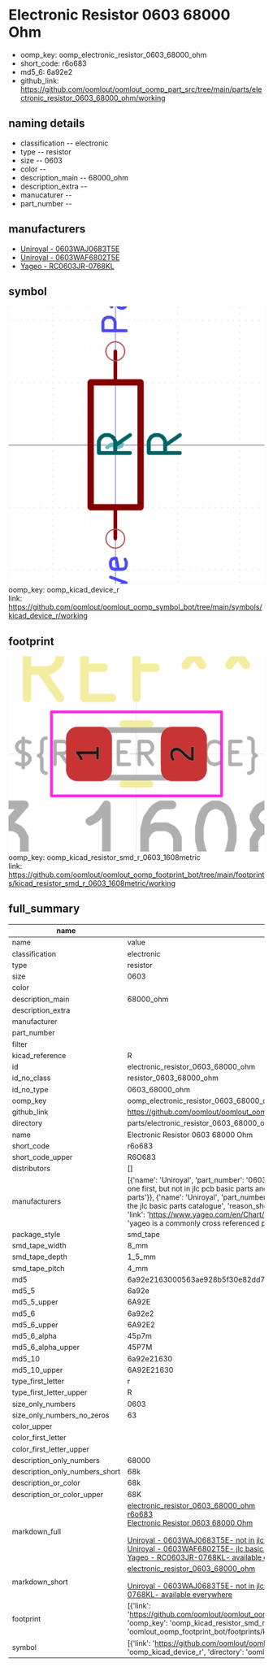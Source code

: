 # Electronic Resistor 0603 68000 Ohm

  
* oomp_key: oomp_electronic_resistor_0603_68000_ohm 
* short_code: r6o683
* md5_6: 6a92e2  
* github_link: https://github.com/oomlout/oomlout_oomp_part_src/tree/main/parts/electronic_resistor_0603_68000_ohm/working  
## naming details
* classification -- electronic
* type -- resistor
* size -- 0603
* color -- 
* description_main -- 68000_ohm
* description_extra -- 
* manucaturer -- 
* part_number -- 


## manufacturers
* [Uniroyal - 0603WAJ0683T5E]()  
* [Uniroyal - 0603WAF6802T5E]()  
* [Yageo - RC0603JR-0768KL](https://www.yageo.com/en/Chart/Download/pdf/RC0603JR-0768KL)  

## symbol

![](symbol/0/working/working_600.png)  
oomp_key: oomp_kicad_device_r  
link: https://github.com/oomlout/oomlout_oomp_symbol_bot/tree/main/symbols/kicad_device_r/working  

## footprint

![](footprint/0/working/working_600.png)  
oomp_key: oomp_kicad_resistor_smd_r_0603_1608metric  
link: https://github.com/oomlout/oomlout_oomp_footprint_bot/tree/main/footprints/kicad_resistor_smd_r_0603_1608metric/working  

## full_summary
| name | value | 
| --- | --- | 
| name | value | 
| classification | electronic | 
| type | resistor | 
| size | 0603 | 
| color |  | 
| description_main | 68000_ohm | 
| description_extra |  | 
| manufacturer |  | 
| part_number |  | 
| filter |  | 
| kicad_reference | R | 
| id | electronic_resistor_0603_68000_ohm | 
| id_no_class | resistor_0603_68000_ohm | 
| id_no_type | 0603_68000_ohm | 
| oomp_key | oomp_electronic_resistor_0603_68000_ohm | 
| github_link | https://github.com/oomlout/oomlout_oomp_part_src/tree/main/parts/electronic_resistor_0603_68000_ohm/working | 
| directory | parts/electronic_resistor_0603_68000_ohm | 
| name | Electronic Resistor 0603 68000 Ohm | 
| short_code | r6o683 | 
| short_code_upper | R6O683 | 
| distributors | [] | 
| manufacturers | [{'name': 'Uniroyal', 'part_number': '0603WAJ0683T5E', 'link': '', 'id': 'manufacturer_uniroyal', 'note': {'reason': 'did this one first, but not in jlc pcb basic parts and 1 percent are and they are the same price', 'reason_short': 'not in jlc basic parts'}}, {'name': 'Uniroyal', 'part_number': '0603WAF6802T5E', 'link': '', 'id': 'manufacturer_uniroyal', 'note': {'reason': 'in the jlc basic parts catalogue', 'reason_short': 'jlc basic part'}}, {'name': 'Yageo', 'part_number': 'RC0603JR-0768KL', 'link': 'https://www.yageo.com/en/Chart/Download/pdf/RC0603JR-0768KL', 'id': 'manufacturer_yageo', 'note': {'reason': 'yageo is a commonly cross referenced part number', 'reason_short': 'available everywhere'}}] | 
| package_style | smd_tape | 
| smd_tape_width | 8_mm | 
| smd_tape_depth | 1_5_mm | 
| smd_tape_pitch | 4_mm | 
| md5 | 6a92e2163000563ae928b5f30e82dd7e | 
| md5_5 | 6a92e | 
| md5_5_upper | 6A92E | 
| md5_6 | 6a92e2 | 
| md5_6_upper | 6A92E2 | 
| md5_6_alpha | 45p7m | 
| md5_6_alpha_upper | 45P7M | 
| md5_10 | 6a92e21630 | 
| md5_10_upper | 6A92E21630 | 
| type_first_letter | r | 
| type_first_letter_upper | R | 
| size_only_numbers | 0603 | 
| size_only_numbers_no_zeros | 63 | 
| color_upper |  | 
| color_first_letter |  | 
| color_first_letter_upper |  | 
| description_only_numbers | 68000 | 
| description_only_numbers_short | 68k | 
| description_or_color | 68k | 
| description_or_color_upper | 68K | 
| markdown_full | [electronic_resistor_0603_68000_ohm](https://github.com/oomlout/oomlout_oomp_part_src/tree/main/parts/electronic_resistor_0603_68000_ohm/working)<br>[r6o683](https://github.com/oomlout/oomlout_oomp_part_src/tree/main/parts/electronic_resistor_0603_68000_ohm/working)<br>[Electronic Resistor 0603 68000 Ohm](https://github.com/oomlout/oomlout_oomp_part_src/tree/main/parts/electronic_resistor_0603_68000_ohm/working)<br><br>[Uniroyal - 0603WAJ0683T5E- not in jlc basic parts]() [(L)  ](https://www.lcsc.com/search?q=0603WAJ0683T5E)[(D)  ](https://www.digikey.com/en/products?keywords=0603WAJ0683T5E)[(M)  ](https://www.mouser.com/Search/Refine?Keyword=0603WAJ0683T5E)[(N)  ](https://www.newark.com/search?st=0603WAJ0683T5E)[(SZ)  ](https://so.szlcsc.com/global.html?k=0603WAJ0683T5E)<br>[Uniroyal - 0603WAF6802T5E- jlc basic part]() [(L)  ](https://www.lcsc.com/search?q=0603WAF6802T5E)[(D)  ](https://www.digikey.com/en/products?keywords=0603WAF6802T5E)[(M)  ](https://www.mouser.com/Search/Refine?Keyword=0603WAF6802T5E)[(N)  ](https://www.newark.com/search?st=0603WAF6802T5E)[(SZ)  ](https://so.szlcsc.com/global.html?k=0603WAF6802T5E)<br>[Yageo - RC0603JR-0768KL- available everywhere](https://www.yageo.com/en/Chart/Download/pdf/RC0603JR-0768KL) [(L)  ](https://www.lcsc.com/search?q=RC0603JR-0768KL)[(D)  ](https://www.digikey.com/en/products?keywords=RC0603JR-0768KL)[(M)  ](https://www.mouser.com/Search/Refine?Keyword=RC0603JR-0768KL)[(N)  ](https://www.newark.com/search?st=RC0603JR-0768KL)[(SZ)  ](https://so.szlcsc.com/global.html?k=RC0603JR-0768KL)<br> | 
| markdown_short | [electronic_resistor_0603_68000_ohm](https://github.com/oomlout/oomlout_oomp_part_src/tree/main/parts/electronic_resistor_0603_68000_ohm/working)<br><br>[Uniroyal - 0603WAJ0683T5E- not in jlc basic parts]()[Uniroyal - 0603WAF6802T5E- jlc basic part]()[Yageo - RC0603JR-0768KL- available everywhere](https://www.yageo.com/en/Chart/Download/pdf/RC0603JR-0768KL) | 
| footprint | [{'link': 'https://github.com/oomlout/oomlout_oomp_footprint_bot/tree/main/foootprntss/kicad_resistor_smd_r_0603_1608metric', 'oomp_key': 'oomp_kicad_resistor_smd_r_0603_1608metric', 'directory': 'oomlout_oomp_footprint_bot/footprints/kicad_resistor_smd_r_0603_1608metric//working/working.kicad_mod'}] | 
| symbol | [{'link': 'https://github.com/oomlout/oomlout_oomp_symbol_bot/tree/main/symbols/kicad_device_r', 'oomp_key': 'oomp_kicad_device_r', 'directory': 'oomlout_oomp_symbol_bot/symbols/kicad_device_r//working/working.kicad_sym'}] | 
